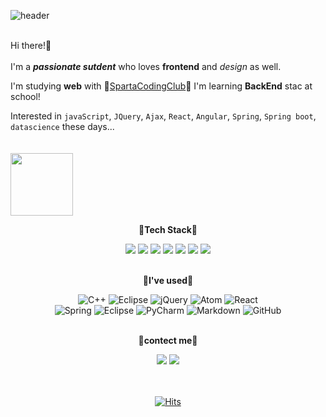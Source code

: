 ![header](https://capsule-render.vercel.app/api?type=cylinder&color=gradient&height=180&section=header&text=SEOYEON%20BAE\%20🌞&fontAlignY=45&desc=a%20passionate%20person%20who%20loves%20FRONTEND&descSize=25&descAlignY=75&fontSize=60&animation=twinkling) <br><br>

Hi there!👋<br><br>
I'm a ***passionate sutdent*** who loves **frontend** and *design* as well.  

I'm studying **web** with 🌈[SpartaCodingClub](https://spartacodingclub.kr/)🌈
I'm learning **BackEnd** stac at school!

Interested in `javaScript`, `JQuery`, `Ajax`, `React`, `Angular`, `Spring`, `Spring boot`, `datascience` these days...<br><br><br>
<img src="https://user-images.githubusercontent.com/83990943/155281869-b61c5d9f-d9f0-443d-bbb4-79ef7fbde87d.gif" width="100px" align="center">

<div align="center">
  
**🎄Tech Stack🎄**

  <img src="https://img.shields.io/badge/HTML5-E34F26?style=flat-square&logo=HTML5&logoColor=white"/></a>
  <img src="https://img.shields.io/badge/CSS3-1572B6?style=flat-square&logo=CSS3&logoColor=white"/></a>
  <img src="https://img.shields.io/badge/JavaScript-F7DF1E?style=flat-square&logo=JavaScript&logoColor=white"/></a>
  <img src="https://img.shields.io/badge/Java-007396?style=flat-square&logo=Java&logoColor=white"/></a>
  <img src="https://img.shields.io/badge/C-A8B9CC?style=flat-square&logo=C&logoColor=white"/></a>
  <img src="https://img.shields.io/badge/Python-ff69b4?style=flat-square&logo=Python&logoColor=white"/></a>
<img src="https://img.shields.io/badge/MySQL-4479A1?style=flat-square&logo=MySQL&logoColor=white"/></a><br><br>

**🌷I've used🌷**

![C++](https://img.shields.io/badge/c++-%2300599C.svg?style=for-the-badge&logo=c%2B%2B&logoColor=white)
![Eclipse](https://img.shields.io/badge/Eclipse-FE7A16.svg?style=for-the-badge&logo=Eclipse&logoColor=white)
  ![jQuery](https://img.shields.io/badge/jquery-%230769AD.svg?style=for-the-badge&logo=jquery&logoColor=white)
  ![Atom](https://img.shields.io/badge/Atom-%2366595C.svg?style=for-the-badge&logo=atom&logoColor=white)
  ![React](https://img.shields.io/badge/react-%2320232a.svg?style=for-the-badge&logo=react&logoColor=%2361DAFB)<br>
  ![Spring](https://img.shields.io/badge/spring-%236DB33F.svg?style=for-the-badge&logo=spring&logoColor=white)
  ![Eclipse](https://img.shields.io/badge/Eclipse-FE7A16.svg?style=for-the-badge&logo=Eclipse&logoColor=white)
  ![PyCharm](https://img.shields.io/badge/pycharm-143?style=for-the-badge&logo=pycharm&logoColor=black&color=black&labelColor=green)
  ![Markdown](https://img.shields.io/badge/markdown-%23000000.svg?style=for-the-badge&logo=markdown&logoColor=white)
  ![GitHub](https://img.shields.io/badge/github-%23121011.svg?style=for-the-badge&logo=github&logoColor=white)<br><br>
  
**🎈contect me🎈**  

<a href="https://velog.io/@cindy0817-web"><img src="https://img.shields.io/badge/Velog-brightgreen?style=flat-square&logo=Velog&logoColor=white"/></a>
<a href="https://resolute-cent-2ac.notion.site/Flexible-Developer-Seoyeon-4f3d0f42c57240a8bd253c7fc58b8fe7"><img src="https://img.shields.io/badge/Notion-black?style=flat-square&logo=Notion&logoColor=white"/></a><br><br><br>


[![Hits](https://hits.seeyoufarm.com/api/count/incr/badge.svg?url=https%3A%2F%2Fgithub.com%2Fcindy0817-web&count_bg=%23F3C6F2&title_bg=%23A0A09E&icon=github.svg&icon_color=%23FFFFFF&title=hits&edge_flat=false)](https://hits.seeyoufarm.com)
